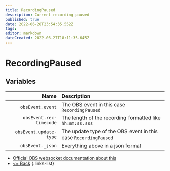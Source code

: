 ```yaml
---
title: RecordingPaused
description: Current recording paused
published: true
date: 2022-06-28T23:54:35.552Z
tags: 
editor: markdown
dateCreated: 2022-06-27T18:11:35.645Z
---
```


# RecordingPaused

## Variables

Name | Description
----:|:------------
| `obsEvent.event` | The OBS event in this case `RecordingPaused`
| `obsEvent.rec-timecode` | The length of the recording formatted like `hh:mm:ss.sss`
| `obsEvent.update-type` | The update type of the OBS event in this case `RecordingPaused`
| `obsEvent._json` | Everything above in a json format

* [Official OBS websocket documentation about this](https://github.com/obsproject/obs-websocket/blob/4.x-current/docs/generated/protocol.md#recordingpaused)
* [<= Back](/en/Integrations/OBS/Events)
{.links-list}